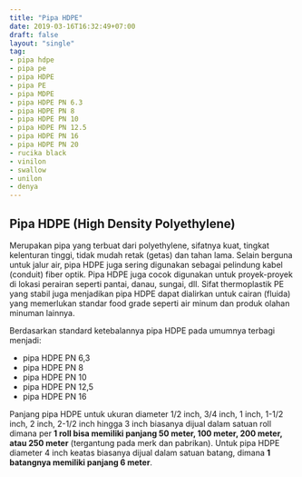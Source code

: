 ```yaml
---
title: "Pipa HDPE"
date: 2019-03-16T16:32:49+07:00
draft: false
layout: "single"
tag:
- pipa hdpe
- pipa pe
- pipa HDPE
- pipa PE
- pipa MDPE
- pipa HDPE PN 6.3
- pipa HDPE PN 8
- pipa HDPE PN 10
- pipa HDPE PN 12.5
- pipa HDPE PN 16
- pipa HDPE PN 20
- rucika black
- vinilon
- swallow
- unilon
- denya
---
```


## Pipa HDPE (High Density Polyethylene)

Merupakan pipa yang terbuat dari polyethylene, sifatnya kuat, tingkat kelenturan tinggi, tidak mudah retak (getas) dan tahan lama. Selain berguna untuk jalur air, pipa HDPE juga sering digunakan sebagai pelindung kabel (conduit) fiber optik. Pipa HDPE juga cocok digunakan untuk proyek-proyek di lokasi perairan seperti pantai, danau, sungai, dll. Sifat thermoplastik PE yang stabil juga menjadikan pipa HDPE dapat dialirkan untuk cairan (fluida) yang memerlukan standar food grade seperti air minum dan produk olahan minuman lainnya. 

Berdasarkan standard ketebalannya pipa HDPE pada umumnya terbagi menjadi: 

- pipa HDPE PN 6,3
- pipa HDPE PN 8
- pipa HDPE PN 10
- pipa HDPE PN 12,5
- pipa HDPE PN 16

Panjang pipa HDPE untuk ukuran diameter 1/2 inch, 3/4 inch, 1 inch, 1-1/2 inch, 2 inch, 2-1/2 inch hingga 3 inch biasanya dijual dalam satuan roll dimana per **1 roll bisa memiliki panjang 50 meter, 100 meter, 200 meter, atau 250 meter** (tergantung pada merk dan pabrikan). Untuk pipa HDPE diameter 4 inch keatas biasanya dijual dalam satuan batang, dimana **1 batangnya memiliki panjang 6 meter**.